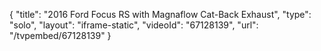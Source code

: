 {
    "title": "2016 Ford Focus RS with Magnaflow Cat-Back Exhaust",
    "type": "solo",
    "layout": "iframe-static",
    "videoId": "67128139",
    "url": "\/tvpembed\/67128139"
}